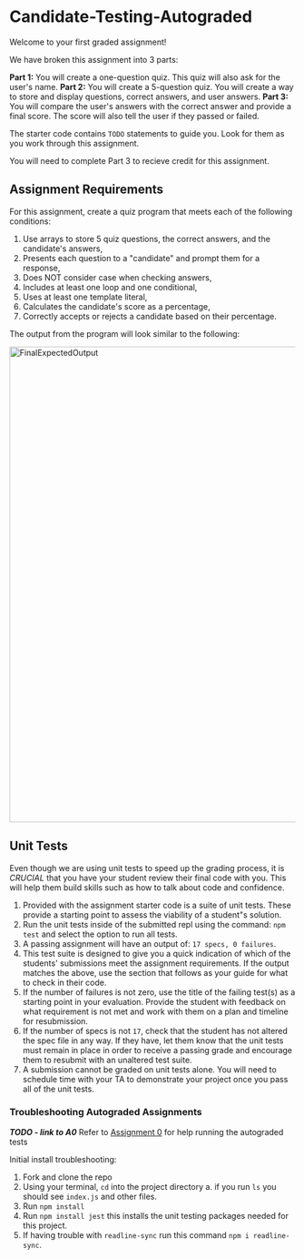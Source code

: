 # Candidate-Testing-Autograded

Welcome to your first graded assignment!

We have broken this assignment into 3 parts:

  **Part 1:** You will create a one-question quiz.  This quiz will also ask for the user's name.
  **Part 2:** You will create a 5-question quiz.  You will create a way to store and display questions, correct answers, and user answers.
  **Part 3:** You will compare the user's answers with the correct answer and provide a final score.  The score will also tell the user if they passed or failed.

The starter code contains `TODO` statements to guide you.  Look for them as you work through this assignment.

You will need to complete Part 3 to recieve credit for this assignment.

## Assignment Requirements
For this assignment, create a quiz program that meets each of the following conditions:

   1. Use arrays to store 5 quiz questions, the correct answers, and the candidate's answers,
   1. Presents each question to a "candidate" and prompt them for a response,
   1. Does NOT consider case when checking answers,
   1. Includes at least one loop and one conditional,
   1. Uses at least one template literal,
   1. Calculates the candidate's score as a percentage,
   1. Correctly accepts or rejects a candidate based on their percentage.

The output from the program will look similar to the following:

<img width="836" alt="FinalExpectedOutput" src="https://github.com/LaunchCodeEducation/Candidate-Testing-Autograded-Solution/assets/66076696/4d4b2262-f6b9-4d99-8b51-660347dedf70">


## Unit Tests


Even though we are using unit tests to speed up the grading process, it is _CRUCIAL_ that you have your student review their final code with you.  This will help them build skills such as how to talk about code and confidence.

1. Provided with the assignment starter code is a suite of unit tests. These provide a starting point to assess the viability of a student"s solution. 
1. Run the unit tests inside of the submitted repl using the command: ``npm test`` and select the option to run all tests.
1. A passing assignment will have an output of: ``17 specs, 0 failures``.
1. This test suite is designed to give you a quick indication of which of the students' submissions meet the assignment requirements. If the output matches the above, use the section that follows as your guide for what to check in their code.
1. If the number of failures is not zero, use the title of the failing test(s) as a starting point in your evaluation. Provide the student with feedback on what requirement is not met and work with them on a plan and timeline for resubmission.
1. If the number of specs is not ``17``, check that the student has not altered the spec file in any way. If they have, let them know that the unit tests must remain in place in order to receive a passing grade and encourage them to resubmit with an unaltered test suite.
1. A submission cannot be graded on unit tests alone. You will need to schedule time with your TA to demonstrate your project once you pass all of the unit tests.
 
### Troubleshooting Autograded Assignments

***TODO - link to A0***
Refer to [Assignment 0](TODO) for help running the autograded tests

Initial install troubleshooting:
1. Fork and clone the repo
2. Using your terminal, `cd` into the project directory
    a. if you run `ls` you should see `index.js` and other files.  
4. Run `npm install` 
5. Run `npm install jest` this installs the unit testing packages needed for this project.
6. If having trouble with `readline-sync` run this command `npm i readline-sync`.
